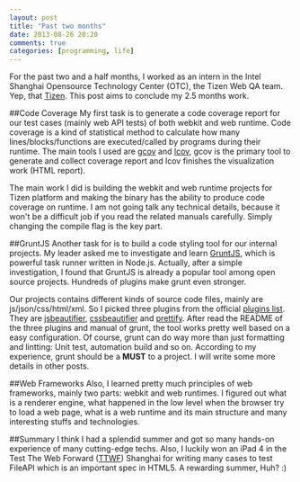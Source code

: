 ```yaml
---
layout: post
title: "Past two months"
date: 2013-08-26 20:20
comments: true
categories: [programming, life]
---
```

For the past two and a half months, I worked as an intern in the Intel Shanghai Opensource Technology Center (OTC), the Tizen Web QA team. Yep, that [Tizen][tizen]. This post aims to conclude my 2.5 months work.

##Code Coverage
My first task is to generate a code coverage report for our test cases (mainly web API tests) of both webkit and web runtime. Code coverage is a kind of statistical method to calculate how many lines/blocks/functions are executed/called by programs during their runtime. The main tools I used are [gcov][gcov] and [lcov][lcov], gcov is the primary tool to generate and collect coverage report and lcov finishes the visualization work (HTML report).

The main work I did is building the webkit and web runtime projects for Tizen platform and making the binary has the ability to produce code coverage on runtime. I am not going talk any technical details, because it won't be a difficult job if you read the related manuals carefully. Simply changing the compile flag is the key part.

##GruntJS
Another task for is to build a code styling tool for our internal projects. My leader asked me to investigate and learn [GruntJS][grunt], which is powerful task runner written in Node.js. Actually, after a simple investigation, I found that GruntJS is already a popular tool among open source projects. Hundreds of plugins make grunt even stronger.

Our projects contains different kinds of source code files, mainly are js/json/css/html/xml. So I picked three plugins from the official [plugins list][grunt_plugins]. They are [jsbeautifier][jsbeautifier], [cssbeautifier][cssbeautifier] and [prettify][prettify]. After read the README of the three plugins and manual of grunt, the tool works pretty well based on a easy configuration. Of course, grunt can do way more than just formatting and lintting: Unit test, automation build and so on. According to my experience, grunt should be a **MUST** to a project. I will write some more details in other posts.

##Web Frameworks
Also, I learned pretty much principles of web frameworks, mainly two parts: webkit and web runtimes. I figured out what is a renderer engine, what happened in the low level when the browser try to load a web page, what is a web runtime and its main structure and many interesting stuffs and technologies.

##Summary
I think I had a splendid summer and got so many hands-on experience of many cutting-edge techs. Also, I luckily won an iPad 4 in the Test The Web Forward ([TTWF][ttwf]) Shanghai for writing many cases to test FileAPI which is an important spec in HTML5. A rewarding summer, Huh? :)

[tizen]:http://www.tizen.org
[gcov]:http://gcc.gnu.org/onlinedocs/gcc/Gcov.html
[lcov]:http://ltp.sourceforge.net/coverage/lcov.php
[grunt]:http://gruntjs.com
[grunt_plugins]:http://gruntjs.com/plugins
[jsbeautifier]:https://npmjs.org/package/grunt-jsbeautifier
[cssbeautifier]:https://npmjs.org/package/grunt-cssbeautifier
[prettify]:https://npmjs.org/package/grunt-prettify
[ttwf]:http://testthewebforward.org/
